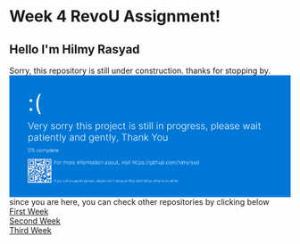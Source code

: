 # Week 4 RevoU Assignment! 

## Hello I'm Hilmy Rasyad
Sorry, this repository is still under construction. thanks for stopping by.<br>
<img align='center' src='https://github.com/hlmyrsyd/thereadmestuff/blob/main/0%25.svg' width="900" ><br>
since you are here, you can check other repositories by clicking below<br>
[First Week](https://hlmyrsyd.netlify.app/)<br>
[Second Week](https://hlmyrsyd1.netlify.app/)<br>
[Third Week](https://hlmyrsyd2.netlify.app/)